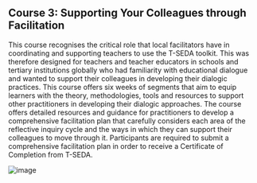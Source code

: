 ## Course 3: Supporting Your Colleagues through Facilitation

This course recognises the critical role that local facilitators have in coordinating and supporting teachers to use the T-SEDA toolkit. This was therefore designed for teachers and teacher educators in schools and tertiary institutions globally who had familiarity with educational dialogue and wanted to support their colleagues in developing their dialogic practices. This course offers six weeks of segments that aim to equip learners with the theory, methodologies, tools and resources to support other practitioners in developing their dialogic approaches. The course offers detailed resources and guidance for practitioners to develop a comprehensive facilitation plan that carefully considers each area of the reflective inquiry cycle and the ways in which they can support their colleagues to move through it. Participants are required to submit a comprehensive facilitation plan in order to receive a Certificate of Completion from T-SEDA.

![image](https://github.com/user-attachments/assets/d6325f97-61cc-4ba6-b6da-ace1dc2c9f33)
